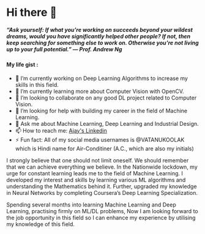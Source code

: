 # Hi there 👋

##### “Ask yourself: If what you're working on succeeds beyond your wildest dreams, would you have significantly helped other people? If not, then keep searching for something else to work on. Otherwise you're not living up to your full potential.” ― Prof. Andrew Ng
<!--
**ajaychouhan-nitbhopal/ajaychouhan-nitbhopal** is a ✨ _special_ ✨ repository because its `README.md` (this file) appears on your GitHub profile.
-->
#### My life gist :
- 🔭 I’m currently working on Deep Learning Algorithms to increase my skills in this field.
- 🌱 I’m currently learning more about Computer Vision with OpenCV.
- 👯 I’m looking to collaborate on any good DL project related to Computer Vision.
- 🤔 I’m looking for help with building my career in the field of Machine Learning.
- 💬 Ask me about Machine Learning, Deep Learning and Industrial Design.
- 📫 How to reach me: [Ajay's Linkedin](https://www.linkedin.com/in/ajay-chouhan-22594a170/)
- ⚡ Fun fact: All of my social media usernames is @VATANUKOOLAK which is Hindi name for Air-Conditiner (A.C., which are also my initials)

I strongly believe that one should not limit oneself. We should remember that we can achieve everything we believe. In the Nationwide lockdown, my urge for constant learning leads me to the field of Machine Learning. I developed my interest and skills by learning various ML algorithms and understanding the Mathematics behind it. Further, upgraded my knowledge in Neural Networks by completing Coursera’s Deep Learning Specialization.

Spending several months into learning Machine Learning and Deep Learning, practising firmly on ML/DL problems, Now I am looking forward to the job opportunity in this field so I can enhance my experience by utilising my knowledge of this field. 
